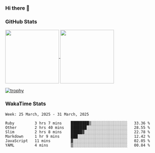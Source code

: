 ### Hi there 👋

### GitHub Stats

<a href="https://github.com/anuraghazra/github-readme-stats">
  <img align="center" height="170px" src="https://github-readme-stats.vercel.app/api/top-langs/?username=tksfjt1024&layout=compact&count_private=true&show_icons=true&show_icons=true&theme=graywhite" />
</a>
<a href="https://github.com/anuraghazra/github-readme-stats">
  <img align="center" height="170px" src="https://github-readme-stats.vercel.app/api?username=tksfjt1024&count_private=true&show_icons=true&show_icons=true&theme=graywhite" />
</a>

[![trophy](https://github-profile-trophy.vercel.app/?username=tksfjt1024)](https://github.com/ryo-ma/github-profile-trophy)

### WakaTime Stats

<!--START_SECTION:waka-->
```text
Week: 25 March, 2025 - 31 March, 2025

Ruby         3 hrs 7 mins    ████████▒░░░░░░░░░░░░░░░░   33.36 % 
Other        2 hrs 40 mins   ███████░░░░░░░░░░░░░░░░░░   28.55 % 
Slim         2 hrs 8 mins    █████▓░░░░░░░░░░░░░░░░░░░   22.78 % 
Markdown     1 hr 9 mins     ███░░░░░░░░░░░░░░░░░░░░░░   12.42 % 
JavaScript   11 mins         ▓░░░░░░░░░░░░░░░░░░░░░░░░   02.05 % 
YAML         4 mins          ▒░░░░░░░░░░░░░░░░░░░░░░░░   00.84 % 
```
<!--END_SECTION:waka-->
